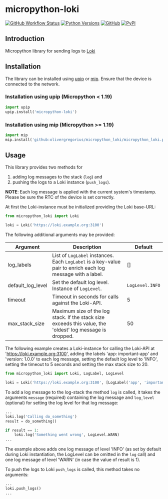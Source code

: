 # micropython-loki

[![GitHub Workflow Status](https://img.shields.io/github/workflow/status/olivergregorius/micropython_loki/Python%20Build?label=Python%20Build&logo=github)](https://github.com/olivergregorius/micropython_loki/actions/workflows/build.yml)
[![Python Versions](https://img.shields.io/pypi/pyversions/micropython-loki?label=Python)](https://pypi.org/project/micropython-loki/)
[![GitHub](https://img.shields.io/github/license/olivergregorius/micropython_loki?label=License)](https://github.com/olivergregorius/micropython_loki/blob/HEAD/LICENSE)
[![PyPI](https://img.shields.io/pypi/v/micropython-loki?label=PyPI)](https://pypi.org/project/micropython-loki/)

## Introduction

Micropython library for sending logs to [Loki](https://grafana.com/oss/loki/)

## Installation

The library can be installed using [upip](https://docs.micropython.org/en/latest/reference/glossary.html#term-upip) or
[mip](https://docs.micropython.org/en/latest/reference/packages.html). Ensure that the device is connected to the network.

### Installation using upip (Micropython < 1.19)

```python
import upip
upip.install('micropython-loki')
```

### Installation using mip (Micropython >= 1.19)

```python
import mip
mip.install('github:olivergregorius/micropython_loki/micropython_loki.py')
```

## Usage

This library provides two methods for

1. adding log messages to the stack (`log`) and
2. pushing the logs to a Loki instance (`push_logs`).

**NOTE**: Each log message is applied with the current system's timestamp. Please be sure the RTC of the device is set correctly.

At first the Loki-instance must be initialized providing the Loki base-URL:

```python
from micropython_loki import Loki

loki = Loki('https://loki.example.org:3100')
```

The following additional arguments may be provided:

| Argument          | Description                                                                                                | Default         |
|-------------------|------------------------------------------------------------------------------------------------------------|-----------------|
| log_labels        | List of `LogLabel` instances. Each `LogLabel` is a key-value pair to enrich each log message with a label. | []              |
| default_log_level | Set the default log level. Instance of `LogLevel`.                                                         | `LogLevel.INFO` |
| timeout           | Timeout in seconds for calls against the Loki-API.                                                         | 5               |
| max_stack_size    | Maximum size of the log stack. If the stack size exceeds this value, the 'oldest' log message is dropped.  | 50              |

The following example creates a Loki-instance for calling the Loki-API at 'https://loki.example.org:3100', adding the labels 'app: important-app' and
'version: 1.0.0' to each log message, setting the default log level to 'INFO', setting the timeout to 5 seconds and setting the max stack size to 20.

```python
from micropython_loki import Loki, LogLabel, LogLevel

loki = Loki('https://loki.example.org:3100', [LogLabel('app', 'important-app'), LogLabel('version', '1.0.0')], LogLevel.INFO, 5, 20)
```

To add a log message to the log-stack the method `log` is called, it takes the arguments `message` (required) containing the log message and `log_level`
(optional) for setting the log level for that log message:

```python
...
loki.log('Calling do_something')
result = do_something()

if result == 1:
    loki.log('Something went wrong', LogLevel.WARN)
...
```

The example above adds one log message of level 'INFO' (as set by default during Loki instantiation, the LogLevel can be omitted in the `log` call) and one log
message of level 'WARN' (in case the value of result is 1).

To push the logs to Loki `push_logs` is called, this method takes no arguments:

```python
...
loki.push_logs()
...
```
